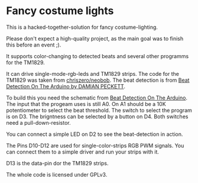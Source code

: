 # Fancy costume lights

This is a hacked-together-solution for fancy costume-lighting.

Please don't expect a high-quality project, as the main goal was to finish this before an event ;).

It supports color-changing to detected beats and several other programms for the TM1829.

It can drive single-mode-rgb-leds and TM1829 strips.
The code for the TM1829 was taken from [chriszero/neobob](https://github.com/chriszero/neobob).
The beat detection is from [Beat Detection On The Arduino by DAMIAN PECKETT](http://damian.pecke.tt/beat-detection-on-the-arduino).

To build this you need the schematic from [Beat Detection On The Arduino](http://damian.pecke.tt/beat-detection-on-the-arduino).
The input that the progeam uses is still A0.
On A1 should be a 10K potentiometer to select the beat threshold.
The switch to select the program is on D3.
The brigntness can be selected by a button on D4.
Both switches need a pull-down-resistor.

You can connect a simple LED on D2 to see the beat-detection in action.

The Pins D10-D12 are used for single-color-strips RGB PWM signals.
You can connect them to a simple driver and run your strips with it.

D13 is the data-pin dor the TM1829 strips.

The whole code is licensed under GPLv3.
